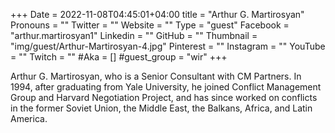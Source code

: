 +++
Date = 2022-11-08T04:45:01+04:00
title = "Arthur G. Martirosyan"
Pronouns = ""
Twitter = ""
Website = ""
Type = "guest"
Facebook = "arthur.martirosyan1"
Linkedin = ""
GitHub = ""
Thumbnail = "img/guest/Arthur-Martirosyan-4.jpg"
Pinterest = ""
Instagram = ""
YouTube = ""
Twitch = ""
#Aka = []
#guest_group = "wir"
+++

Arthur G. Martirosyan, who is a Senior Consultant with CM Partners. In 1994, after graduating from Yale University, he joined Conflict Management Group and Harvard Negotiation Project, and has since worked on conflicts in the former Soviet Union, the Middle East, the Balkans, Africa, and Latin America.
